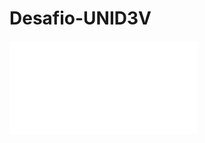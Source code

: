 # Desafio-UNID3V

![Schema das entidades relacionais do desafio UNID3V-BACKEND](schema-entidades.pdf)
